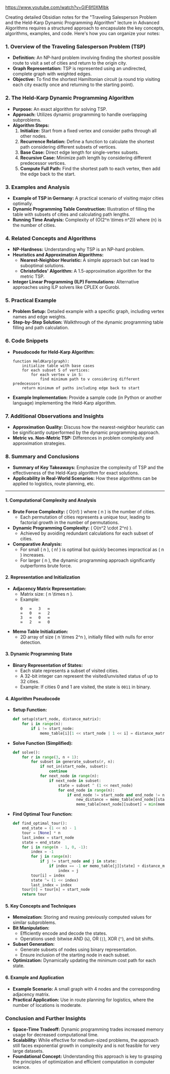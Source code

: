 https://www.youtube.com/watch?v=GIF6f0XMIbk

Creating detailed Obsidian notes for the "Traveling Salesperson Problem and the Held-Karp Dynamic Programming Algorithm" lecture in Advanced Algorithms requires a structured approach to encapsulate the key concepts, algorithms, examples, and code. Here's how you can organize your notes:

### 1. Overview of the Traveling Salesperson Problem (TSP)
- **Definition:** An NP-hard problem involving finding the shortest possible route to visit a set of cities and return to the origin city.
- **Graph Representation:** TSP is represented using an undirected, complete graph with weighted edges.
- **Objective:** To find the shortest Hamiltonian circuit (a round trip visiting each city exactly once and returning to the starting point).

### 2. The Held-Karp Dynamic Programming Algorithm
- **Purpose:** An exact algorithm for solving TSP.
- **Approach:** Utilizes dynamic programming to handle overlapping subproblems.
- **Algorithm Steps:**
  1. **Initialize:** Start from a fixed vertex and consider paths through all other nodes.
  2. **Recurrence Relation:** Define a function to calculate the shortest path considering different subsets of vertices.
  3. **Base Case:** Direct edge length for single-vertex subsets.
  4. **Recursive Case:** Minimize path length by considering different predecessor vertices.
  5. **Compute Full Path:** Find the shortest path to each vertex, then add the edge back to the start.
### 3. Examples and Analysis
- **Example of TSP in Germany:** A practical scenario of visiting major cities optimally.
- **Dynamic Programming Table Construction:** Illustration of filling the table with subsets of cities and calculating path lengths.
- **Running Time Analysis:** Complexity of \(O(2^n \times n^2)\) where \(n\) is the number of cities.
### 4. Related Concepts and Algorithms
- **NP-Hardness:** Understanding why TSP is an NP-hard problem.
- **Heuristics and Approximation Algorithms:**
  - **Nearest-Neighbor Heuristic:** A simple approach but can lead to suboptimal solutions.
  - **Christofides' Algorithm:** A 1.5-approximation algorithm for the metric TSP.
- **Integer Linear Programming (ILP) Formulations:** Alternative approaches using ILP solvers like CPLEX or Gurobi.
### 5. Practical Example
- **Problem Setup:** Detailed example with a specific graph, including vertex names and edge weights.
- **Step-by-Step Solution:** Walkthrough of the dynamic programming table filling and path calculation.
### 6. Code Snippets
- **Pseudocode for Held-Karp Algorithm:**
  ```pseudocode
  function HeldKarp(graph):
      initialize table with base cases
      for each subset S of vertices:
          for each vertex v in S:
              find minimum path to v considering different predecessors
      return minimum of paths including edge back to start
  ```
- **Example Implementation:** Provide a sample code (in Python or another language) implementing the Held-Karp algorithm.

### 7. Additional Observations and Insights
- **Approximation Quality:** Discuss how the nearest-neighbor heuristic can be significantly outperformed by the dynamic programming approach.
- **Metric vs. Non-Metric TSP:** Differences in problem complexity and approximation strategies.

### 8. Summary and Conclusions
- **Summary of Key Takeaways:** Emphasize the complexity of TSP and the effectiveness of the Held-Karp algorithm for exact solutions.
- **Applicability in Real-World Scenarios:** How these algorithms can be applied to logistics, route planning, etc.
---
#### 1. Computational Complexity and Analysis
- **Brute Force Complexity:** \( O(n!) \) where \( n \) is the number of cities.
  - Each permutation of cities represents a unique tour, leading to factorial growth in the number of permutations.
- **Dynamic Programming Complexity:** \( O(n^2 \cdot 2^n) \).
  - Achieved by avoiding redundant calculations for each subset of cities.
- **Comparative Analysis:** 
  - For small \( n \), \( n! \) is optimal but quickly becomes impractical as \( n \) increases.
  - For larger \( n \), the dynamic programming approach significantly outperforms brute force.

#### 2. Representation and Initialization
- **Adjacency Matrix Representation:** 
  - Matrix size: \( n \times n \).
  - Example:
    ```
    0   ∞   3   ∞
    ∞   0   ∞   2
    3   ∞   0   ∞
    ∞   2   ∞   0
    ```
- **Memo Table Initialization:**
  - 2D array of size \( n \times 2^n \), initially filled with nulls for error detection.

#### 3. Dynamic Programming State
- **Binary Representation of States:**
  - Each state represents a subset of visited cities.
  - A 32-bit integer can represent the visited/unvisited status of up to 32 cities.
  - Example: If cities 0 and 1 are visited, the state is `0011` in binary.
#### 4. Algorithm Pseudocode
- **Setup Function:**
  ```python
  def setup(start_node, distance_matrix):
      for i in range(n):
          if i != start_node:
              memo_table[i][1 << start_node | 1 << i] = distance_matrix[start_node][i]
  ```
- **Solve Function (Simplified):**
  ```python
  def solve():
      for r in range(3, n + 1):
          for subset in generate_subsets(r, n):
              if not_in(start_node, subset):
                  continue
              for next_node in range(n):
                  if next_node in subset:
                      state = subset ^ (1 << next_node)
                      for end_node in range(n):
                          if end_node != start_node and end_node != next_node and end_node in subset:
                              new_distance = memo_table[end_node][state] + distance_matrix[end_node][next_node]
                              memo_table[next_node][subset] = min(memo_table[next_node][subset], new_distance)
  ```
- **Find Optimal Tour Function:**
  ```python
  def find_optimal_tour():
      end_state = (1 << n) - 1
      tour = [None] * n
      last_index = start_node
      state = end_state
      for i in range(n - 1, 0, -1):
          index = -1
          for j in range(n):
              if j != start_node and j in state:
                  if index == -1 or memo_table[j][state] + distance_matrix[j][last_index] < memo_table[index][state] + distance_matrix[index][last_index]:
                      index = j
          tour[i] = index
          state ^= (1 << index)
          last_index = index
      tour[0] = tour[n] = start_node
      return tour
  ```
#### 5. Key Concepts and Techniques
- **Memoization:** Storing and reusing previously computed values for similar subproblems.
- **Bit Manipulation:**
  - Efficiently encode and decode the states.
  - Operations used: bitwise AND (`&`), OR (`|`), XOR (`^`), and bit shifts.
- **Subset Generation:**
  - Generate subsets of nodes using binary representation.
  - Ensure inclusion of the starting node in each subset.
- **Optimization:** Dynamically updating the minimum cost path for each state.
#### 6. Example and Application
- **Example Scenario:** A small graph with 4 nodes and the corresponding adjacency matrix.
- **Practical Application:** Use in route planning for logistics, where the number of locations is moderate.
### Conclusion and Further Insights
- **Space-Time Tradeoff:** Dynamic programming trades increased memory usage for decreased computational time.
- **Scalability:** While effective for medium-sized problems, the approach still faces exponential growth in complexity and is not feasible for very large datasets.
- **Foundational Concept:** Understanding this approach is key to grasping the principles of optimization and efficient computation in computer science.